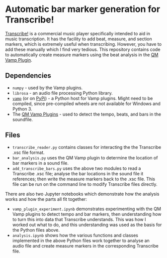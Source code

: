 # Automatic bar marker generation for Transcribe!

[Transcribe!](https://www.seventhstring.com/) is a commercial music player specifically intended to aid in music transcription. It has the facility to add beat, measure, and section markers, which is extremely useful when transcribing. However, you have to add these manually which I find very tedious. This repository contains code to automatically create measure markers using the beat analysis in the [QM Vamp Plugin](https://vamp-plugins.org/plugin-doc/qm-vamp-plugins.html).

## Dependencies

* `numpy` - used by the Vamp plugins.
* `librosa` - an audio file processing Python library.
* [`vamp`](https://code.soundsoftware.ac.uk/projects/vampy-host/repository) (or on [PyPi](https://pypi.org/project/vamp/)) - a Python host for Vamp plugins. Might need to be compiled, since pre-compiled wheels are not available for Windows and Python 3.
* The [QM Vamp Plugins](https://vamp-plugins.org/plugin-doc/qm-vamp-plugins.html#qm-tempotracker) - used to detect the tempo, beats, and bars in the soundfile.

## Files

* `transcribe_reader.py` contains classes for interacting the the Transcribe .xsc file format.
* `bar_analysis.py` uses the QM Vamp plugin to determine the location of bar markers in a sound file.
* `add_transcribe_bars.py` uses the above two modules to read a Transcribe .xsc file; analyse the bar locations in the sound file it references; then write the measure markers back to the .xsc file. This file can be run on the command line to modify Transcribe files directly.

There are also two Jupyter notebooks which demonstrate how the analysis works and how the parts all fit together:

* `vamp_plugin_experiment.ipynb` demonstrates experimenting with the QM Vamp plugins to detect tempo and bar markers, then understanding how to turn this into data that Transcribe understands. This was how I worked out what to do, and this understanding was used as the basis for the Python files above.
* `analysis.ipynb` shows how the various functions and classes implemented in the above Python files work together to analyse an audio file and create measure markers in the corresponding Transcribe file.